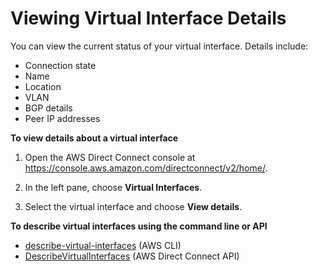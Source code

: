 # Viewing Virtual Interface Details<a name="viewvifdetails"></a>

You can view the current status of your virtual interface\. Details include:
+ Connection state
+ Name
+ Location
+ VLAN
+ BGP details
+ Peer IP addresses

**To view details about a virtual interface**

1. Open the AWS Direct Connect console at [https://console\.aws\.amazon\.com/directconnect/v2/home/](https://console.aws.amazon.com/directconnect/v2/home/)\.

1. In the left pane, choose **Virtual Interfaces**\.

1. Select the virtual interface and choose **View details**\.

**To describe virtual interfaces using the command line or API**
+ [describe\-virtual\-interfaces](https://docs.aws.amazon.com/cli/latest/reference/directconnect/describe-virtual-interfaces.html) \(AWS CLI\)
+ [DescribeVirtualInterfaces](https://docs.aws.amazon.com/directconnect/latest/APIReference/API_DescribeVirtualInterfaces.html) \(AWS Direct Connect API\)